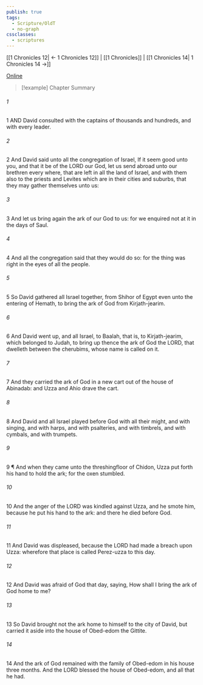 ```yaml
---
publish: true
tags:
  - Scripture/OldT
  - no-graph
cssclasses:
  - scriptures
---
```

[[1 Chronicles 12| ← 1 Chronicles 12]] | [[1 Chronicles]] | [[1 Chronicles 14| 1 Chronicles 14 →]]

[Online](https://churchofjesuschrist.org/study/scriptures/ot/1-chr/13?lang=eng)

>[!example] Chapter Summary
>
###### 1
1 AND David consulted with the captains of thousands and hundreds, and with every leader.
###### 2
2 And David said unto all the congregation of Israel, If it seem good unto you, and that it be of the LORD our God, let us send abroad unto our brethren every where, that are left in all the land of Israel, and with them also to the priests and Levites which are in their cities and suburbs, that they may gather themselves unto us:
###### 3
3 And let us bring again the ark of our God to us: for we enquired not at it in the days of Saul.
###### 4
4 And all the congregation said that they would do so: for the thing was right in the eyes of all the people.
###### 5
5 So David gathered all Israel together, from Shihor of Egypt even unto the entering of Hemath, to bring the ark of God from Kirjath-jearim.
###### 6
6 And David went up, and all Israel, to Baalah, that is, to Kirjath-jearim, which belonged to Judah, to bring up thence the ark of God the LORD, that dwelleth between the cherubims, whose name is called on it.
###### 7
7 And they carried the ark of God in a new cart out of the house of Abinadab: and Uzza and Ahio drave the cart.
###### 8
8 And David and all Israel played before God with all their might, and with singing, and with harps, and with psalteries, and with timbrels, and with cymbals, and with trumpets.
###### 9
9 ¶ And when they came unto the threshingfloor of Chidon, Uzza put forth his hand to hold the ark; for the oxen stumbled.
###### 10
10 And the anger of the LORD was kindled against Uzza, and he smote him, because he put his hand to the ark: and there he died before God.
###### 11
11 And David was displeased, because the LORD had made a breach upon Uzza: wherefore that place is called Perez-uzza to this day.
###### 12
12 And David was afraid of God that day, saying, How shall I bring the ark of God home to me?
###### 13
13 So David brought not the ark home to himself to the city of David, but carried it aside into the house of Obed-edom the Gittite.
###### 14
14 And the ark of God remained with the family of Obed-edom in his house three months.  And the LORD blessed the house of Obed-edom, and all that he had.



